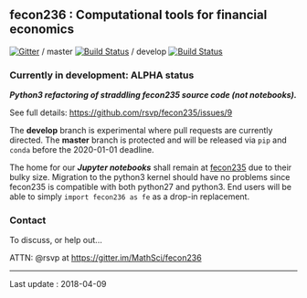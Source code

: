 ## fecon236 : Computational tools for financial economics

[![Gitter](https://badges.gitter.im/MathSci/fecon236.svg)](https://gitter.im/MathSci/fecon236?utm_source=badge&utm_medium=badge&utm_campaign=pr-badge&utm_content=badge) / master [![Build Status](https://travis-ci.org/MathSci/fecon236.svg?branch=master)](https://travis-ci.org/MathSci/fecon236) / develop [![Build Status](https://travis-ci.org/MathSci/fecon236.svg?branch=develop)](https://travis-ci.org/MathSci/fecon236)


### Currently in development: ALPHA status

***Python3 refactoring of straddling fecon235 source code (not notebooks).***

See full details: https://github.com/rsvp/fecon235/issues/9

The **develop** branch is experimental where pull requests are currently directed.
The **master** branch is protected and will be released via 
`pip` and `conda` before the 2020-01-01 deadline.

The home for our ***Jupyter notebooks*** shall remain at
[fecon235](https://github.com/rsvp/fecon235) due to their bulky size.
Migration to the python3 kernel should have no problems
since fecon235 is compatible with both python27 and python3.
End users will be able to simply `import fecon236 as fe` 
as a drop-in replacement.


### Contact 

To discuss, or help out...

ATTN: @rsvp at https://gitter.im/MathSci/fecon236


---

Last update : 2018-04-09
